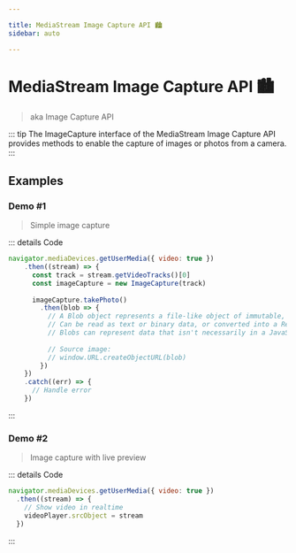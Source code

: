```yaml
---

title: MediaStream Image Capture API 🏙 
sidebar: auto

---
```


# MediaStream Image Capture API 🏙
> aka Image Capture API

::: tip
The ImageCapture interface of the MediaStream Image Capture API provides methods to enable the capture of images or photos from a camera.
:::

## Examples

### Demo #1
> Simple image capture

<API-MediaStreamImageCapture-Example1></API-MediaStreamImageCapture-Example1>


::: details Code
```js
navigator.mediaDevices.getUserMedia({ video: true })
    .then((stream) => {
      const track = stream.getVideoTracks()[0]
      const imageCapture = new ImageCapture(track)
    
      imageCapture.takePhoto()
        .then(blob => {
          // A Blob object represents a file-like object of immutable, raw data
          // Can be read as text or binary data, or converted into a ReadableStream so its methods can be used for processing the data.
          // Blobs can represent data that isn't necessarily in a JavaScript-native format.
          
          // Source image:
          // window.URL.createObjectURL(blob)
        })
    })
    .catch((err) => {
      // Handle error
    })
```
:::

### Demo #2
> Image capture with live preview

<API-MediaStreamImageCapture-Example2></API-MediaStreamImageCapture-Example2>

::: details Code
```js
navigator.mediaDevices.getUserMedia({ video: true })
  .then((stream) => {
    // Show video in realtime
    videoPlayer.srcObject = stream
  })
```
:::
